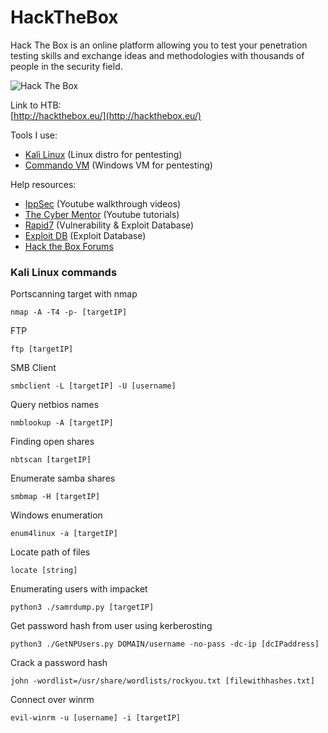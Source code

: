 # HackTheBox

Hack The Box is an online platform allowing you to test your penetration testing skills and exchange ideas and methodologies with thousands of people in the security field.

<img src="https://www.hackthebox.eu/badge/image/134841" alt="Hack The Box">

Link to HTB: \
[http://hackthebox.eu/](http://hackthebox.eu/) 

Tools I use: 
* [Kali Linux](https://www.kali.org/) (Linux distro for pentesting) 
* [Commando VM](https://github.com/fireeye/commando-vm) (Windows VM for pentesting)

Help resources: 
* [IppSec](https://www.youtube.com/channel/UCa6eh7gCkpPo5XXUDfygQQA) (Youtube walkthrough videos) 
* [The Cyber Mentor](https://www.youtube.com/channel/UC0ArlFuFYMpEewyRBzdLHiw) (Youtube tutorials)
* [Rapid7](https://www.rapid7.com/db/) (Vulnerability & Exploit Database)
* [Exploit DB](https://www.exploit-db.com/) (Exploit Database)
* [Hack the Box Forums](https://forum.hackthebox.eu/)

### Kali Linux commands

Portscanning target with nmap
```
nmap -A -T4 -p- [targetIP]
```
FTP
```
ftp [targetIP]
```
SMB Client
```
smbclient -L [targetIP] -U [username]
```
Query netbios names
```
nmblookup -A [targetIP]
```
Finding open shares
```
nbtscan [targetIP]
```
Enumerate samba shares
```
smbmap -H [targetIP]
```
Windows enumeration
```
enum4linux -a [targetIP]
```
Locate path of files
``` 
locate [string]
```
Enumerating users with impacket
```
python3 ./samrdump.py [targetIP]
```
Get password hash from user using kerberosting
```
python3 ./GetNPUsers.py DOMAIN/username -no-pass -dc-ip [dcIPaddress]
```
Crack a password hash
```
john -wordlist=/usr/share/wordlists/rockyou.txt [filewithhashes.txt]
```
Connect over winrm
```
evil-winrm -u [username] -i [targetIP]
```
